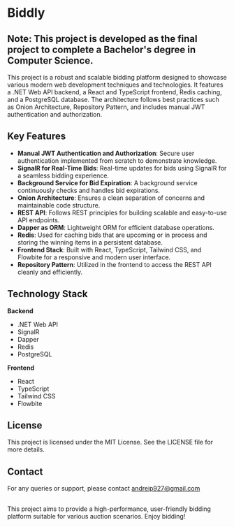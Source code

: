 # Biddly

## Note: This project is developed as the final project to complete a Bachelor's degree in Computer Science.

This project is a robust and scalable bidding platform designed to showcase various modern web development techniques and technologies. It features a .NET Web API backend, a React and TypeScript frontend, Redis caching, and a PostgreSQL database. The architecture follows best practices such as Onion Architecture, Repository Pattern, and includes manual JWT authentication and authorization.

## Key Features

- **Manual JWT Authentication and Authorization**: Secure user authentication implemented from scratch to demonstrate knowledge.
- **SignalR for Real-Time Bids**: Real-time updates for bids using SignalR for a seamless bidding experience.
- **Background Service for Bid Expiration**: A background service continuously checks and handles bid expirations.
- **Onion Architecture**: Ensures a clean separation of concerns and maintainable code structure.
- **REST API**: Follows REST principles for building scalable and easy-to-use API endpoints.
- **Dapper as ORM**: Lightweight ORM for efficient database operations.
- **Redis**: Used for caching bids that are upcoming or in process and storing the winning items in a persistent database.
- **Frontend Stack**: Built with React, TypeScript, Tailwind CSS, and Flowbite for a responsive and modern user interface.
- **Repository Pattern**: Utilized in the frontend to access the REST API cleanly and efficiently.

## Technology Stack

**Backend**

- .NET Web API
- SignalR
- Dapper
- Redis
- PostgreSQL

**Frontend**

- React
- TypeScript
- Tailwind CSS
- Flowbite

## License

This project is licensed under the MIT License. See the LICENSE file for more details.

## Contact

For any queries or support, please contact andreip927@gmail.com

##

This project aims to provide a high-performance, user-friendly bidding platform suitable for various auction scenarios. Enjoy bidding!
